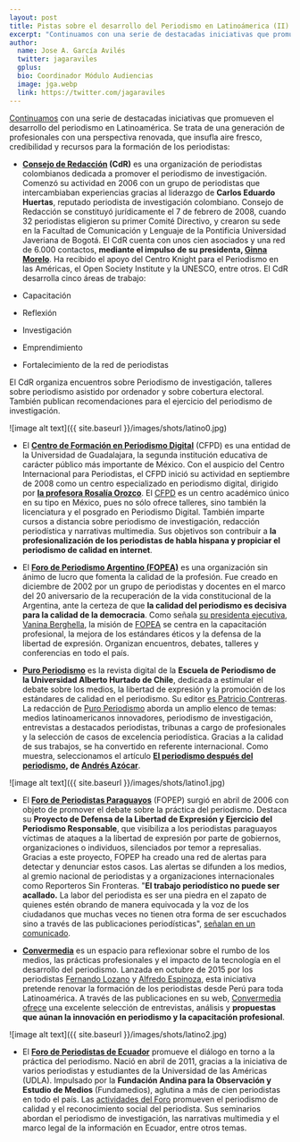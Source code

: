 ```yaml
---
layout: post
title: Pistas sobre el desarrollo del Periodismo en Latinoámerica (II)
excerpt: "Continuamos con una serie de destacadas iniciativas que promueven el desarrollo del periodismo en Latinoamérica. Se trata de una generación de profesionales con una perspectiva renovada, que insufla aire fresco, credibilidad y recursos para la formación de los periodistas."
author:
  name: Jose A. García Avilés
  twitter: jagaraviles
  gplus:  
  bio: Coordinador Módulo Audiencias
  image: jga.webp
  link: https://twitter.com/jagaraviles
---
```

[Continuamos](http://mip.umh.es/blog/2016/07/17/pistas-periodismo-latinoamerica/) con una serie de destacadas iniciativas que promueven el desarrollo del periodismo en Latinoamérica. Se trata de una generación de profesionales con una perspectiva renovada, que insufla aire fresco, credibilidad y recursos para la formación de los periodistas:

* **[Consejo de Redacción](http://consejoderedaccion.org/) (CdR)** es una organización de periodistas colombianos dedicada a promover el periodismo de investigación. Comenzó su actividad en 2006 con un grupo de periodistas que intercambiaban experiencias gracias al liderazgo de **Carlos Eduardo Huertas**, reputado periodista de investigación colombiano. Consejo de Redacción se constituyó jurídicamente el 7 de febrero de 2008, cuando 32 periodistas eligieron su primer Comité Directivo, y crearon su sede en la Facultad de Comunicación y Lenguaje de la Pontificia Universidad Javeriana de Bogotá. El CdR cuenta con unos cien asociados y una red de 6.000 contactos, **mediante el impulso de su presidenta, [Ginna Morelo](https://twitter.com/ginnamorelo)**. Ha recibido el apoyo del Centro Knight para el Periodismo en las Américas, el Open Society Institute y la UNESCO, entre otros. El CdR desarrolla cinco áreas de trabajo:

* Capacitación

* Reflexión

* Investigación

* Emprendimiento

* Fortalecimiento de la red de periodistas

El CdR organiza encuentros sobre Periodismo de investigación, talleres sobre periodismo asistido por ordenador y sobre cobertura electoral. También publican recomendaciones para el ejercicio del periodismo de investigación. 

![image alt text]({{ site.baseurl }}/images/shots/latino0.jpg)

* El **[Centro de Formación en Periodismo Digital](http://www.centroperiodismodigital.org/sitio/)** (CFPD) es una entidad de la Universidad de Guadalajara, la segunda institución educativa de carácter público más importante de México. Con el auspicio del Centro Internacional para Periodistas, el CFPD inició su actividad en septiembre de 2008 como un centro especializado en periodismo digital, dirigido por **[la profesora Rosalía Orozco](https://twitter.com/@orozmur)**. El [CFPD](https://twitter.com/CFPD_UDGVirtual) es un centro académico único en su tipo en México, pues no sólo ofrece talleres, sino también la licenciatura y el posgrado en Periodismo Digital. También imparte cursos a distancia sobre periodismo de investigación, redacción periodística y narrativas multimedia. Sus objetivos son contribuir a **la profesionalización de los periodistas de habla hispana y propiciar el periodismo de calidad en internet**. 

* El **[Foro de Periodismo Argentino (FOPEA)](http://www.fopea.org/)** es una organización sin ánimo de lucro que fomenta la calidad de la profesión. Fue creado en diciembre de 2002 por un grupo de periodistas y docentes en el marco del 20 aniversario de la recuperación de la vida constitucional de la Argentina, ante la certeza de que **la calidad del periodismo es decisiva para la calidad de la democracia**. Como señala [su presidenta ejecutiva](https://twitter.com/vanis), [Vanina Berghella](https://twitter.com/vanis), la misión de [FOPEA](https://twitter.com/FOPEA) se centra en la capacitación profesional, la mejora de los estándares éticos y la defensa de la libertad de expresión. Organizan encuentros, debates, talleres y conferencias en todo el país.

* **[Puro Periodismo](http://www.puroperiodismo.cl/)** es la revista digital de la **Escuela de Periodismo de la Universidad Alberto Hurtado de Chile**, dedicada a estimular el debate sobre los medios, la libertad de expresión y la promoción de los estándares de calidad en el periodismo. Su editor [es Patricio Contreras](https://twitter.com/pfcontrerasv). La redacción de [Puro Periodismo](https://twitter.com/puroperiodismo) aborda un amplio elenco de temas: medios latinoamericanos innovadores, periodismo de investigación, entrevistas a destacados periodistas, tribunas a cargo de profesionales y la selección de casos de excelencia periodística. Gracias a la calidad de sus trabajos, se ha convertido en referente internacional. Como muestra, seleccionamos el artículo **[El periodismo después del periodismo](http://www.puroperiodismo.cl/?p=27752), de [Andrés Azócar](https://twitter.com/andresazocar)**.

![image alt text]({{ site.baseurl }}/images/shots/latino1.jpg)

* El **[Foro de Periodistas Paraguayos](https://twitter.com/Fopep)** (FOPEP) surgió en abril de 2006 con objeto de promover el debate sobre la práctica del periodismo. Destaca su **Proyecto de Defensa de la Libertad de Expresión y Ejercicio del Periodismo Responsable**, que visibiliza a los periodistas paraguayos víctimas de ataques a la libertad de expresión por parte de gobiernos, organizaciones o individuos, silenciados por temor a represalias. Gracias a este proyecto, FOPEP ha creado una red de alertas para detectar y denunciar estos casos. Las alertas se difunden a los medios, al gremio nacional de periodistas y a organizaciones internacionales como Reporteros Sin Fronteras. "**El trabajo periodístico no puede ser acallado.** La labor del periodista es ser una piedra en el zapato de quienes estén obrando de manera equivocada y la voz de los ciudadanos que muchas veces no tienen otra forma de ser escuchados sino a través de las publicaciones periodísticas", [señalan en un comunicado](https://medium.com/@Fopep/que-nunca-m%C3%A1s-se-acalle-una-voz-399bfcaaf8b4#.pvk7b6pjd).

* **[Convermedia](http://convermedia.pe/)** es un espacio para reflexionar sobre el rumbo de los medios, las prácticas profesionales y el impacto de la tecnología en el desarrollo del periodismo. Lanzada en octubre de 2015 por los periodistas [Fernando Lozano](https://twitter.com/ferlozan) y [Alfredo Espinoza](https://twitter.com/alfred_espinoza), esta iniciativa pretende renovar la formación de los periodistas desde Perú para toda Latinoamérica. A través de las publicaciones en su web, [Convermedia ofrece](https://twitter.com/convermedia) una excelente selección de entrevistas, análisis y **propuestas que aúnan la innovación en periodismo y la capacitación profesional**.

![image alt text]({{ site.baseurl }}/images/shots/latino2.jpg)

* El **[Foro de Periodistas de Ecuador](https://www.facebook.com/ForoPerEc/)** promueve el diálogo en torno a la práctica del periodismo. Nació en abril de 2011, gracias a la iniciativa de varios periodistas y estudiantes de la Universidad de las Américas (UDLA). Impulsado por la **Fundación Andina para la Observación y Estudio de Medios** (Fundamedios), aglutina a más de cien periodistas en todo el país. Las [actividades del Foro](https://twitter.com/Fopep) promueven el periodismo de calidad y el reconocimiento social del periodista. Sus seminarios abordan el periodismo de investigación, las narrativas multimedia y el marco legal de la información en Ecuador, entre otros temas.